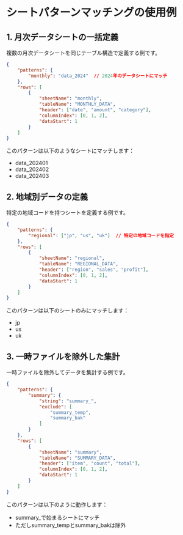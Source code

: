 # シートパターンマッチングの使用例

## 1. 月次データシートの一括定義

複数の月次データシートを同じテーブル構造で定義する例です。

```json
{
    "patterns": {
        "monthly": "data_2024"  // 2024年のデータシートにマッチ
    },
    "rows": [
        {
            "sheetName": "monthly",
            "tableName": "MONTHLY_DATA",
            "header": ["date", "amount", "category"],
            "columnIndex": [0, 1, 2],
            "dataStart": 1
        }
    ]
}
```

このパターンは以下のようなシートにマッチします：
- data_202401
- data_202402
- data_202403

## 2. 地域別データの定義

特定の地域コードを持つシートを定義する例です。

```json
{
    "patterns": {
        "regional": ["jp", "us", "uk"]  // 特定の地域コードを指定
    },
    "rows": [
        {
            "sheetName": "regional",
            "tableName": "REGIONAL_DATA",
            "header": ["region", "sales", "profit"],
            "columnIndex": [0, 1, 2],
            "dataStart": 1
        }
    ]
}
```

このパターンは以下のシートのみにマッチします：
- jp
- us
- uk

## 3. 一時ファイルを除外した集計

一時ファイルを除外してデータを集計する例です。

```json
{
    "patterns": {
        "summary": {
            "string": "summary_",
            "exclude": [
                "summary_temp",
                "summary_bak"
            ]
        }
    },
    "rows": [
        {
            "sheetName": "summary",
            "tableName": "SUMMARY_DATA",
            "header": ["item", "count", "total"],
            "columnIndex": [0, 1, 2],
            "dataStart": 1
        }
    ]
}
```

このパターンは以下のように動作します：
- summary_で始まるシートにマッチ
- ただしsummary_tempとsummary_bakは除外